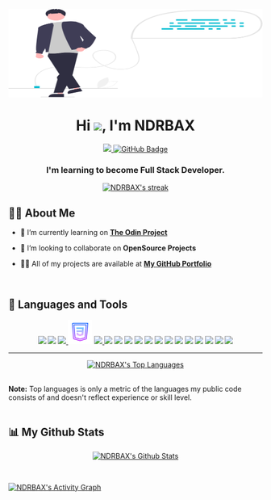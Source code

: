 <!--
**NDRBAX/NDRBAX** is a ✨ _special_ ✨ repository because its `README.md` (this file) appears on your GitHub profile.

Here are some ideas to get you started:

- 🔭 I’m currently working on ...
- 🌱 I’m currently learning ...
- 👯 I’m looking to collaborate on ...
- 🤔 I’m looking for help with ...
- 💬 Ask me about ...
- 📫 How to reach me: ...
- 😄 Pronouns: ...
- ⚡ Fun fact: ...
-->

<a href="#"><img width="100%" src="/main.svg" height="175px" align="center"/></a>

<h1 align="center">Hi <img src="https://raw.githubusercontent.com/MartinHeinz/MartinHeinz/master/wave.gif" width="30px">, I'm NDRBAX</h1>
<p align="center"><a href="https://github.com/Meghna-DAS/github-profile-views-counter">
    <img src="https://komarev.com/ghpvc/?username=NDRBAX">
</a>
<a href="https://github.com/NDRBAX?tab=followers"><img src="https://img.shields.io/github/followers/NDRBAX?label=Followers&style=social" alt="GitHub Badge"></a></p>
<h3 align="center">I'm learning to become Full Stack Developer.</h3>
<p align="center"><a href="https://github.com/NDRBAX/github-readme-streak-stats">
        <img title="🔥 Get streak stats for your profile at git.io/streak-stats" alt="NDRBAX's streak" src="https://github-readme-streak-stats.herokuapp.com/?user=NDRBAX&theme=omni&hide_border=true&stroke=0000&background=0D1117"/></a>

</p>

## 🙋‍♂️ About Me

- 🔭 I’m currently learning on **[The Odin Project](https://www.theodinproject.com/)**

- 👯 I’m looking to collaborate on **OpenSource Projects**

- 👨‍💻 All of my projects are available at **[My GitHub Portfolio](https://github.com/NDRBAX)**
</br>

## 🚀 Languages and Tools

<p align="center"> 
    <a href="https://code.visualstudio.com/" target="_blank"><img src="https://img.icons8.com/nolan/48/visual-studio-2019.png"/></a>
    <a href="" target="_blank"> <img src="https://img.icons8.com/nolan/48/github.png"/></a>
    <a href="https://www.w3.org/html/" target="_blank"> <img src="https://img.icons8.com/nolan/48/html-5.png"/> </a> 
    <a href="https://www.w3schools.com/css/" target="_blank"> <img src="/css3.png"/></a> 
    <a href="https://developer.mozilla.org/en-US/docs/Web/JavaScript" target="_blank"><img src="https://img.icons8.com/nolan/48/javascript.png"/> </a>
    <a href="https://developer.mozilla.org/en-US/docs/Learn/Tools_and_testing/Understanding_client-side_tools/Command_line" target="_blank"> <img src="https://img.icons8.com/nolan/48/source-code.png"/></a>
    <a href="https://docs.framasoft.org/fr/grav/markdown.html" target="_blank"> <img src="https://img.icons8.com/nolan/48/markdown.png"/></a>
    <a href="https://www.apple.com/fr/macos/monterey/" target="_blank"> <img src="https://img.icons8.com/nolan/48/mac-os.png"/></a>
    <a href="https://www.microsoft.com/windows/windows-10-specifications" target="_blank"> <img src="https://img.icons8.com/nolan/48/windows-10.png"/></a>
    <a href="https://www.linux.org/" target="_blank"> <img src="https://img.icons8.com/nolan/48/linux--v1.png"/></a>
    <a href="https://www.audacityteam.org/" target="_blank"><img src="https://img.icons8.com/nolan/48/audacity.png"/></a>
    <a href="https://krita.org/fr/" target="_blank"><img src="https://img.icons8.com/nolan/48/krita.png"/></a>
    <a href="https://www.gimp.org/" target="_blank"> <img src="https://img.icons8.com/nolan/48/gimp.png"/></a>
    <a href="https://www.apple.com/final-cut-pro/" target="_blank"> <img src="https://img.icons8.com/nolan/48/cute-cut-pro.png"/></a>
    <a href="https://www.adobe.com/" target="_blank"> <img src="https://img.icons8.com/nolan/48/adobe-after-effects.png"/></a>
    <a href="https://www.adobe.com/" target="_blank"><img src="https://img.icons8.com/nolan/48/adobe-photoshop.png"/></a>
    <a href="https://www.adobe.com/" target="_blank"><img src="https://img.icons8.com/nolan/48/adobe-audition--v1.png"/></a>
    <a href="https://www.adobe.com/" target="_blank"><img src="https://img.icons8.com/nolan/48/adobe-indesign.png"/></a>
</p>

---

<p align="center"><a href="https://github.com/NDRBAX/github-readme-stats"><img alt="NDRBAX's Top Languages" src="https://github-readme-stats.vercel.app/api/top-langs/?username=NDRBAX&langs_count=8&count_private=true&layout=compact&theme=omni&hide_border=true&bg_color=0D1117" /></a></p>
</br>
<b>Note:</b> Top languages is only a metric of the languages my public code consists of and doesn't reflect experience or skill level.
<br/>
<br/>

## 📊 My Github Stats
<p align="center">
    <a href="https://github.com/NDRBAX/github-readme-stats"><img alt="NDRBAX's Github Stats" src="https://github-readme-stats.vercel.app/api?username=NDRBAX&show_icons=true&count_private=true&theme=omni&hide_border=true&bg_color=0D1117" /></a></p>

<br/>

<a href="https://github.com/NDRBAX/github-readme-activity-graph"><img alt="NDRBAX's Activity Graph" src="https://activity-graph.herokuapp.com/graph?username=NDRBAX&bg_color=0D1117&color=FE78C5&line=E6DD78&point=FFFFFF&hide_border=true" /></a>

<br/>


<!-- ## Connect with me:
<p align="left">

<a href = "https://www.linkedin.com/in/NDRBAX/"><img src="https://img.icons8.com/fluent/48/000000/linkedin.png"/></a>
<a href = "https://twitter.com/NDRBAX"><img src="https://img.icons8.com/fluent/48/000000/twitter.png"/></a>
<a href = "https://www.instagram.com/NDRBAX/"><img src="https://img.icons8.com/fluent/48/000000/instagram-new.png"/></a>
<a href = "https://www.youtube.com/channel/NDRBAX"><img src="https://img.icons8.com/color/48/000000/youtube-play.png"/></a>

</p> -->


